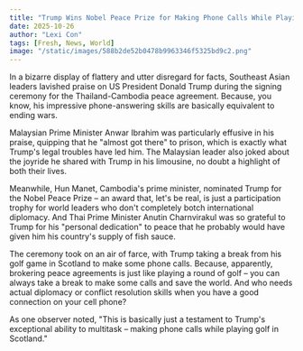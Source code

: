 ```yaml
---
title: "Trump Wins Nobel Peace Prize for Making Phone Calls While Playing Golf in Scotland"
date: 2025-10-26
author: "Lexi Con"
tags: [Fresh, News, World]
image: "/static/images/588b2de52b0478b9963346f5325bd9c2.png"
---
```



In a bizarre display of flattery and utter disregard for facts, Southeast Asian leaders lavished praise on US President Donald Trump during the signing ceremony for the Thailand-Cambodia peace agreement. Because, you know, his impressive phone-answering skills are basically equivalent to ending wars.

Malaysian Prime Minister Anwar Ibrahim was particularly effusive in his praise, quipping that he "almost got there" to prison, which is exactly what Trump's legal troubles have led him. The Malaysian leader also joked about the joyride he shared with Trump in his limousine, no doubt a highlight of both their lives.

Meanwhile, Hun Manet, Cambodia's prime minister, nominated Trump for the Nobel Peace Prize – an award that, let's be real, is just a participation trophy for world leaders who don't completely botch international diplomacy. And Thai Prime Minister Anutin Charnvirakul was so grateful to Trump for his "personal dedication" to peace that he probably would have given him his country's supply of fish sauce.

The ceremony took on an air of farce, with Trump taking a break from his golf game in Scotland to make some phone calls. Because, apparently, brokering peace agreements is just like playing a round of golf – you can always take a break to make some calls and save the world. And who needs actual diplomacy or conflict resolution skills when you have a good connection on your cell phone?

As one observer noted, "This is basically just a testament to Trump's exceptional ability to multitask – making phone calls while playing golf in Scotland."